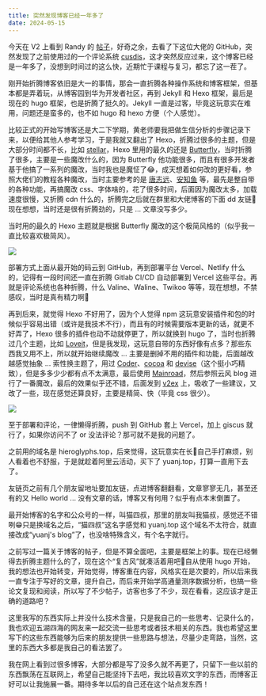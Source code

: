 ```yaml
---
title: 突然发现博客已经一年多了
date: 2024-05-15
---
```


今天在 V2 上看到 Randy 的 [帖子](https://www.v2ex.com/t/1040807#reply118)，好奇之余，去看了下这位大佬的 GitHub，突然发现了之前使用过的一个评论系统 [cusdis](https://github.com/djyde/cusdis)，这才突然反应过来，这个博客已经是一年多了，没想到时间过的这么快，近期忙于课程与复习，都忘了这一茬了。

<!--more-->

刚开始折腾博客依旧是大一的事情，那会一直折腾各种操作系统和博客框架，但基本都是弄着玩，从博客园到华为开发者社区，再到 Jekyll 和 Hexo 框架，最后是现在的 hugo 框架，也是折腾了挺久的。Jekyll 一直是过客，毕竟这玩意实在难用，问题还是蛮多的，也不如 hugo 和 hexo 方便（个人感觉）。

比较正式的开始写博客还是大二下学期，黄老师要我把做生信分析的步骤记录下来，以便给其他人参考学习，于是我就又翻出了 Hexo，折腾过很多的主题，但是大部分时间都不长，比如 [stellar](https://github.com/xaoxuu/hexo-theme-stellar)，Hexo 里用的最久的还是 [Butterfly](https://github.com/jerryc127/hexo-theme-butterfly)，当时折腾了很多，主要是一些魔改什么的，因为 Butterfly 他功能很多，而且有很多开发者基于他搞了一系列的魔改，当时我也是魔怔了😂，成天想着如何改的更好看，参照大佬们的教程各种魔改，当时主要参考的是 [唐志远](https://fe32.top/)、[安知鱼](https://blog.anheyu.com/) 等，最先是整自带的各种功能，再搞魔改 css、字体啥的，花了很多时间，后面因为魔改太多，加载速度很慢，又折腾 cdn 什么的，折腾完之后就在群里和大佬博客的下面 dd 友链🤣现在想想，当时还是很有折腾劲的，只是 ... 文章没写多少。

当时用的最久的 Hexo 主题就是根据 Butterfly 魔改的这个极简风格的（似乎我一直比较喜欢极简风）。

![](/i/20240515220590.jpg)

部署方式上面从最开始的码云到 GitHub，再到部署平台 Vercel、Netlify 什么的，记得有一段时间还一直在折腾 Gitlab CI/CD 自动部署到 Vercel 这些平台。再就是评论系统也各种折腾，什么 Valine、Waline、Twikoo 等等，现在想想，不禁感叹，当时是真有精力啊🤣

再到后来，就觉得 Hexo 不好用了，因为个人觉得 npm 这玩意安装插件和包的时候似乎容易出错（或许是我技术不行），而且有的时候需要版本更新的话，就更不好弄了，Hexo 很多的插件也动不动就停更了，所以就换到 hugo 了，当时也折腾过几个主题，比如 [Loveit](https://github.com/dillonzq/LoveIt)，但是我发现，这玩意自带的东西好像有点多？那些东西我又用不上，所以就开始继续魔改 ... 主要是删掉不用的插件和功能，后面越改越感觉抽象 ... 索性换主题了，用过 [Coder](https://github.com/luizdepra/hugo-coder)、[cocoa](https://github.com/nishanths/cocoa-hugo-theme) 和 [devise](https://github.com/austingebauer/devise)（这个挺小巧精致），但是多多少少都有点不太满意，最后使用 [Mainroad](https://github.com/Vimux/Mainroad)，然后参照云风 blog 进行了一番魔改，最后的效果似乎还不错，后面发到 [v2ex](https://www.v2ex.com/t/1023939#reply123) 上，吸收了一些建议，又改了一些，现在感觉还算良好，主要是精简、快（毕竟 css 很少）。

![](/i/20240515222242.jpg)

至于部署和评论，一律懒得折腾，push 到 GitHub 套上 Vercel，加上 giscus 就行了，如果你访问不了 or 没法评论？那可就不是我的问题了。

之前用的域名是 hieroglyphs.top，后来觉得，这玩意实在长🤣自己手打麻烦，别人看着也不舒服，于是就趁着阿里云活动，买下了 yuanj.top，打算一直用下去了。

友链页之前有几个朋友留地址要加友链，点进博客翻翻看，文章寥寥无几，甚至还有的又 Hello world ... 没有文章的话，博客又有何用？似乎有点本末倒置了。

最开始博客的名字和公众号的一样，叫猫四叔，那里的朋友叫我猫叔，感觉还不错咧😁只是换域名之后，“猫四叔”这名字感觉和 yuanj.top 这个域名不太符合，就直接改成“yuanj's blog”了，也没啥特殊含义，有个名字就行。

之前写过一篇关于博客的帖子，但是不算全面吧，主要是框架上的事。现在已经懒得去折腾主题什么的了，现在这个“复古风”就凑活着用吧🤣自从使用 hugo 开始，我的想法也开始转变，开始觉得，博客重在内容，风格实在是次要的，所以后来我一直专注于写好的文章，提升自己，而后来开始学高通量测序数据分析，也搞一些论文复现和阅读，所以写了不少帖子，访客也多了不少，现在看看，这应该才是正确的道路吧？

这里我写的东西实际上并没什么技术含量，只是我自己的一些思考、记录什么的，我也欢迎五湖四海的网友来一起交流一些思考或者技术相关的东西。我也希望这里写下的这些东西能够为后来的朋友提供一些思路与想法，尽量少走弯路，当然，这里的东西大多都是我自己的看法罢了。

我在网上看到过很多博客，大部分都是写了没多久就不再更了，只留下一些以前的东西飘荡在互联网上，希望自己能坚持下去吧，我比较喜欢文字的东西，而博客正好可以让我施展一番。期待多年以后的自己还在这个站点发东西！
